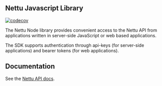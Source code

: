 ## Nettu Javascript Library
[![codecov](https://codecov.io/gh/fmeringdal/nettu-sdk-js/branch/master/graph/badge.svg)](https://codecov.io/gh/fmeringdal/nettu-sdk-js)

The Nettu Node library provides convenient access to the Nettu API from applications written in server-side JavaScript or web based applications.

The SDK supports authentication through api-keys (for server-side applications) and bearer tokens (for web applications).

## Documentation

See the [Nettu API docs](https://docs.nettu.no/).